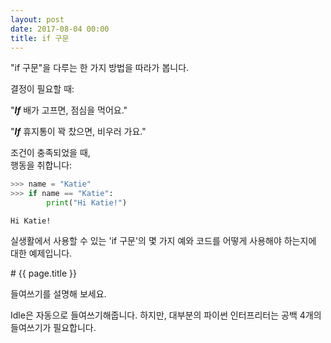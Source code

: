 ```yaml
---
layout: post
date: 2017-08-04 00:00
title: if 구문
---
```


<div id="ppt" markdown="1">
"if 구문"을 다루는 한 가지 방법을 따라가 봅니다. 

결정이 필요할 때:

"***If*** 배가 고프면, 점심을 먹어요."

"***If*** 휴지통이 꽉 찼으면, 비우러 가요."


조건이 충족되었을 때, <br/>
행동을 취합니다:

```python
>>> name = "Katie"
>>> if name == "Katie":
        print("Hi Katie!")
```

```
Hi Katie!
```

실생활에서 사용할 수 있는 'if 구문'의 몇 가지 예와 코드를 어떻게 사용해야 하는지에 대한 예제입니다.

</div>


<div id="desc" markdown="1">
# {{ page.title }}

들여쓰기를 설명해 보세요.

Idle은 자동으로 들여쓰기해줍니다. 하지만, 대부분의 파이썬 인터프리터는 공백 4개의 들여쓰기가 필요합니다.

</div>